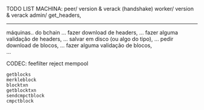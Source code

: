 TODO LIST
MACHINA:
    peer/ version & verack (handshake)
    worker/ version & verack
    admin/ get_headers, 

----
máquinas.. do bchain
...
fazer download de headers,
...
fazer alguma validação de headers,
...
salvar em disco (ou algo do tipo),
...
pedir download de blocos,
...
fazer alguma validação de blocos,   
...

CODEC:
	feefilter
	reject
	mempool

	getblocks
	merkleblock
	blocktxn
	getblocktxn
	sendcmpctblock
	cmpctblock
